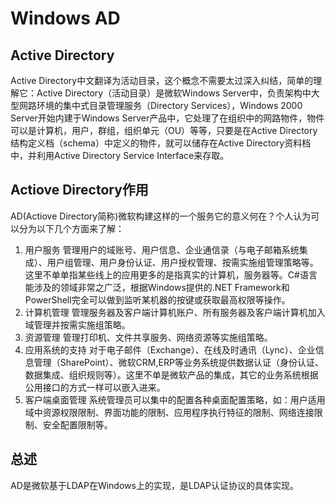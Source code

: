 # Windows AD

## Active Directory
Active Directory中文翻译为活动目录，这个概念不需要太过深入纠结，简单的理解它：Active Directory（活动目录）是微软Windows Server中，负责架构中大型网路环境的集中式目录管理服务（Directory Services），Windows 2000 Server开始内建于Windows Server产品中，它处理了在组织中的网路物件，物件可以是计算机，用户，群组，组织单元（OU）等等，只要是在Active Directory结构定义档（schema）中定义的物件，就可以储存在Active Directory资料档中，并利用Active Directory Service Interface来存取。

## Actiove Directory作用
AD(Actiove Directory简称)微软构建这样的一个服务它的意义何在？个人认为可以分为以下几个方面来了解：

1. 用户服务
管理用户的域账号、用户信息、企业通信录（与电子邮箱系统集成）、用户组管理、用户身份认证、用户授权管理、按需实施组管理策略等。这里不单单指某些线上的应用更多的是指真实的计算机，服务器等。C#语言能涉及的领域非常之广泛，根据Windows提供的.NET Framework和PowerShell完全可以做到监听某机器的按键或获取最高权限等操作。
2. 计算机管理
管理服务器及客户端计算机账户、所有服务器及客户端计算机加入域管理并按需实施组策略。
3. 资源管理
管理打印机、文件共享服务、网络资源等实施组策略。
4. 应用系统的支持
对于电子邮件（Exchange）、在线及时通讯（Lync）、企业信息管理（SharePoint）、微软CRM,ERP等业务系统提供数据认证（身份认证、数据集成、组织规则等）。这里不单是微软产品的集成，其它的业务系统根据公用接口的方式一样可以嵌入进来。
5. 客户端桌面管理
系统管理员可以集中的配置各种桌面配置策略，如：用户适用域中资源权限限制、界面功能的限制、应用程序执行特征的限制、网络连接限制、安全配置限制等。

## 总述
AD是微软基于LDAP在Windows上的实现，是LDAP认证协议的具体实现。